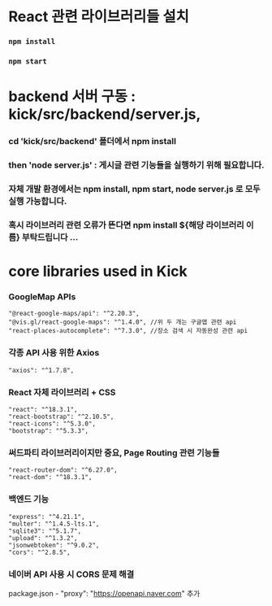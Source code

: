 # React 관련 라이브러리들 설치

### `npm install`

### `npm start`

# backend 서버 구동 : kick/src/backend/server.js,

### cd 'kick/src/backend' 폴더에서 npm install

### then 'node server.js' : 게시글 관련 기능들을 실행하기 위해 필요합니다.

### 자체 개발 환경에서는 npm install, npm start, node server.js 로 모두 실행 가능합니다.

### 혹시 라이브러리 관련 오류가 뜬다면 npm install ${해당 라이브러리 이름} 부탁드립니다 ...

# core libraries used in Kick

### GoogleMap APIs
    "@react-google-maps/api": "^2.20.3", 
    "@vis.gl/react-google-maps": "^1.4.0", //위 두 개는 구글맵 관련 api
    "react-places-autocomplete": "^7.3.0", //장소 검색 시 자동완성 관련 api

### 각종 API 사용 위한 Axios
    "axios": "^1.7.8",

### React 자체 라이브러리 + CSS
    "react": "^18.3.1",
    "react-bootstrap": "^2.10.5",
    "react-icons": "^5.3.0",
    "bootstrap": "^5.3.3",

### 써드파티 라이브러리이지만 중요, Page Routing 관련 기능들
    "react-router-dom": "^6.27.0",
    "react-dom": "^18.3.1",

### 백엔드 기능
    "express": "^4.21.1",
    "multer": "^1.4.5-lts.1",
    "sqlite3": "^5.1.7",
    "upload": "^1.3.2",
    "jsonwebtoken": "^9.0.2",
    "cors": "^2.8.5",

### 네이버 API 사용 시 CORS 문제 해결
package.json - "proxy": "https://openapi.naver.com" 추가
